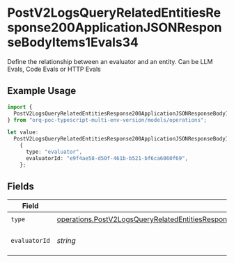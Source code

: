 # PostV2LogsQueryRelatedEntitiesResponse200ApplicationJSONResponseBodyItems1Evals34

Define the relationship between an evaluator and an entity. Can be LLM Evals, Code Evals or HTTP Evals

## Example Usage

```typescript
import {
  PostV2LogsQueryRelatedEntitiesResponse200ApplicationJSONResponseBodyItems1Evals34,
} from "orq-poc-typescript-multi-env-version/models/operations";

let value:
  PostV2LogsQueryRelatedEntitiesResponse200ApplicationJSONResponseBodyItems1Evals34 =
    {
      type: "evaluator",
      evaluatorId: "e9f4ae58-d50f-461b-b521-bf6ca6060f69",
    };
```

## Fields

| Field                                                                                                                                                                                                                | Type                                                                                                                                                                                                                 | Required                                                                                                                                                                                                             | Description                                                                                                                                                                                                          |
| -------------------------------------------------------------------------------------------------------------------------------------------------------------------------------------------------------------------- | -------------------------------------------------------------------------------------------------------------------------------------------------------------------------------------------------------------------- | -------------------------------------------------------------------------------------------------------------------------------------------------------------------------------------------------------------------- | -------------------------------------------------------------------------------------------------------------------------------------------------------------------------------------------------------------------- |
| `type`                                                                                                                                                                                                               | [operations.PostV2LogsQueryRelatedEntitiesResponse200ApplicationJSONResponseBodyItems1Evals34Type](../../models/operations/postv2logsqueryrelatedentitiesresponse200applicationjsonresponsebodyitems1evals34type.md) | :heavy_check_mark:                                                                                                                                                                                                   | N/A                                                                                                                                                                                                                  |
| `evaluatorId`                                                                                                                                                                                                        | *string*                                                                                                                                                                                                             | :heavy_check_mark:                                                                                                                                                                                                   | The id of the resource                                                                                                                                                                                               |